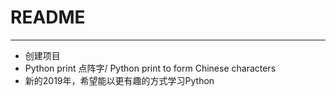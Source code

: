 # README
---
* 创建项目
* Python print 点阵字/ Python print to form Chinese characters
* 新的2019年，希望能以更有趣的方式学习Python
